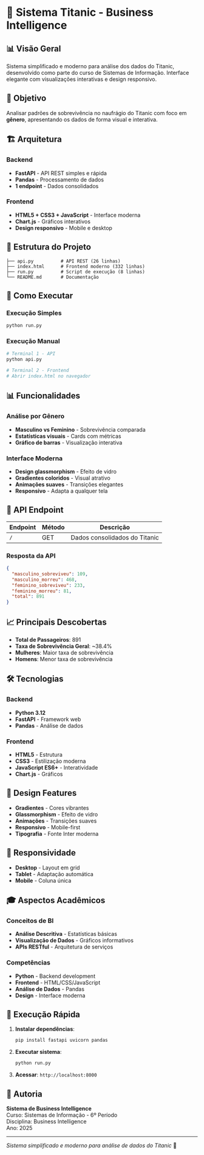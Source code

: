 # 🚢 Sistema Titanic - Business Intelligence

## 📊 Visão Geral

Sistema simplificado e moderno para análise dos dados do Titanic, desenvolvido como parte do curso de Sistemas de Informação. Interface elegante com visualizações interativas e design responsivo.

## 🎯 Objetivo

Analisar padrões de sobrevivência no naufrágio do Titanic com foco em **gênero**, apresentando os dados de forma visual e interativa.

## 🏗️ Arquitetura

### Backend
- **FastAPI** - API REST simples e rápida
- **Pandas** - Processamento de dados
- **1 endpoint** - Dados consolidados

### Frontend  
- **HTML5 + CSS3 + JavaScript** - Interface moderna
- **Chart.js** - Gráficos interativos
- **Design responsivo** - Mobile e desktop

## 📁 Estrutura do Projeto

```
├── api.py          # API REST (26 linhas)
├── index.html      # Frontend moderno (332 linhas)  
├── run.py          # Script de execução (8 linhas)
└── README.md       # Documentação
```

## 🚀 Como Executar

### Execução Simples
```bash
python run.py
```

### Execução Manual
```bash
# Terminal 1 - API
python api.py

# Terminal 2 - Frontend  
# Abrir index.html no navegador
```

## 📊 Funcionalidades

### Análise por Gênero
- **Masculino vs Feminino** - Sobrevivência comparada
- **Estatísticas visuais** - Cards com métricas
- **Gráfico de barras** - Visualização interativa

### Interface Moderna
- **Design glassmorphism** - Efeito de vidro
- **Gradientes coloridos** - Visual atrativo
- **Animações suaves** - Transições elegantes
- **Responsivo** - Adapta a qualquer tela

## 🔧 API Endpoint

| Endpoint | Método | Descrição |
|----------|--------|-----------|
| `/` | GET | Dados consolidados do Titanic |

### Resposta da API
```json
{
  "masculino_sobreviveu": 109,
  "masculino_morreu": 468,
  "feminino_sobreviveu": 233,
  "feminino_morreu": 81,
  "total": 891
}
```

## 📈 Principais Descobertas

- **Total de Passageiros**: 891
- **Taxa de Sobrevivência Geral**: ~38.4%
- **Mulheres**: Maior taxa de sobrevivência
- **Homens**: Menor taxa de sobrevivência

## 🛠️ Tecnologias

### Backend
- **Python 3.12**
- **FastAPI** - Framework web
- **Pandas** - Análise de dados

### Frontend
- **HTML5** - Estrutura
- **CSS3** - Estilização moderna
- **JavaScript ES6+** - Interatividade
- **Chart.js** - Gráficos

## 🎨 Design Features

- **Gradientes** - Cores vibrantes
- **Glassmorphism** - Efeito de vidro
- **Animações** - Transições suaves
- **Responsivo** - Mobile-first
- **Tipografia** - Fonte Inter moderna

## 📱 Responsividade

- **Desktop** - Layout em grid
- **Tablet** - Adaptação automática  
- **Mobile** - Coluna única

## 🎓 Aspectos Acadêmicos

### Conceitos de BI
- **Análise Descritiva** - Estatísticas básicas
- **Visualização de Dados** - Gráficos informativos
- **APIs RESTful** - Arquitetura de serviços

### Competências
- **Python** - Backend development
- **Frontend** - HTML/CSS/JavaScript
- **Análise de Dados** - Pandas
- **Design** - Interface moderna

## 🚀 Execução Rápida

1. **Instalar dependências**:
   ```bash
   pip install fastapi uvicorn pandas
   ```

2. **Executar sistema**:
   ```bash
   python run.py
   ```

3. **Acessar**: `http://localhost:8000`

## 👥 Autoria

**Sistema de Business Intelligence**  
Curso: Sistemas de Informação - 6º Período  
Disciplina: Business Intelligence  
Ano: 2025

---

*Sistema simplificado e moderno para análise de dados do Titanic* 🚢